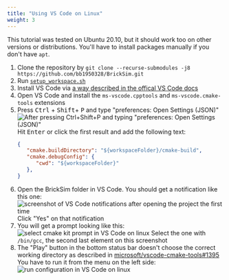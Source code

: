 ```yaml
---
title: "Using VS Code on Linux"
weight: 3
---
```


This tutorial was tested on Ubuntu 20.10, but it should work too on other versions or distributions. You'll have to install packages manually if you don't have `apt`.

1. Clone the repository by `git clone --recurse-submodules -j8 https://github.com/bb1950328/BrickSim.git`
1. Run [`setup_workspace.sh`](https://github.com/bb1950328/BrickSim/blob/master/setup_workspace.sh)
1. Install VS Code via [a way described in the offical VS Code docs](https://code.visualstudio.com/docs/setup/linux)
1. Open VS Code and install the `ms-vscode.cpptools` and `ms-vscode.cmake-tools` extensions
1. Press <kbd>Ctrl</kbd> + <kbd>Shift</kbd>+ <kbd>P</kbd> and type "preferences: Open Settings (JSON)"  
   ![After pressing Ctrl+Shift+P and typing "preferences: Open Settings (JSON)"](../../../../../img/vscode_windows_screenshot2.png)  
   Hit <kbd>Enter</kbd> or click the first result and add the following text:
   ```json
   {
      "cmake.buildDirectory": "${workspaceFolder}/cmake-build",
      "cmake.debugConfig": {
         "cwd": "${workspaceFolder}"
      },
   }
   ```
1. Open the BrickSim folder in VS Code. You should get a notification like this one:  
   ![screenshot of VS Code notifications after opening the project the first time](../../../../../img/vscode_linux_screenshot1.png)
   Click "Yes" on that notification
1. You will get a prompt looking like this:
   ![select cmake kit prompt in VS Code on linux](../../../../../img/vscode_linux_screenshot2.png)
   Select the one with `/bin/gcc`, the second last element on this screenshot
1. The "Play" button in the bottom status bar doesn't choose the correct working directory
   as described in [microsoft/vscode-cmake-tools#1395](https://github.com/microsoft/vscode-cmake-tools/issues/1395)  
   You have to run it from the menu on the left side:
   ![run configuration in VS Code on linux](../../../../../img/vscode_linux_screenshot3.png)